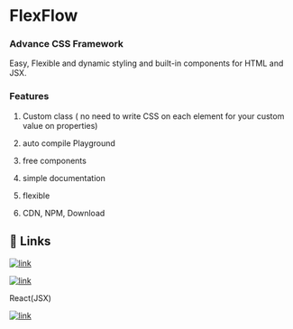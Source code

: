
# FlexFlow
### Advance CSS Framework 
Easy, Flexible and dynamic styling and built-in components for HTML and JSX.

### Features

1. Custom class ( no need to write CSS on each element for your custom value on properties)

2. auto compile Playground

3. free components

4. simple documentation

5. flexible

6. CDN, NPM, Download


## 🔗 Links
[![link](https://img.shields.io/website?url=https%3A%2F%2Fimg.shields.io%2Fwebsite%3Furl%3Dhttp%253A%2F%2Fwww.website.com%2Fpath%2Fto%2Fpage.html
)](https://flexflow-css.netlify.app/)

[![link](https://img.shields.io/npm/v/flexflow-style
)](https://www.npmjs.com/package/flexflow-style)

React(JSX)

[![link](https://img.shields.io/npm/v/flexflow-react
)](https://www.npmjs.com/package/flexflow-react)




